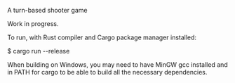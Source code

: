 A turn-based shooter game

Work in progress.

To run, with Rust compiler and Cargo package manager installed:

$ cargo run --release

When building on Windows, you may need to have MinGW gcc installed
and in PATH for cargo to be able to build all the necessary
dependencies.
